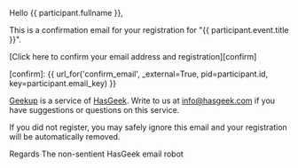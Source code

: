 Hello {{ participant.fullname }},

This is a confirmation email for your registration for "{{ participant.event.title }}".

[Click here to confirm your email address and registration][confirm]

[confirm]: {{ url_for('confirm_email', _external=True, pid=participant.id, key=participant.email_key) }}

[Geekup][gu] is a service of [HasGeek][hg]. Write to us at
info@hasgeek.com if you have suggestions or questions on this service.

[gu]: http://geekup.in
[hg]: http://hasgeek.com

If you did not register, you may safely ignore this email and your registration will be automatically removed.

Regards
The non-sentient HasGeek email robot
